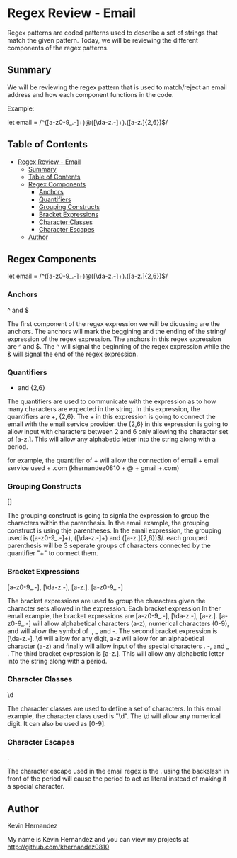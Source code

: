 # Regex Review - Email

Regex patterns are coded patterns used to describe a set of strings that match the given pattern. Today, we will be reviewing the different components of the regex patterns.

## Summary

We will be reviewing the regex pattern that is used to match/reject an email address and how each component functions in the code.

Example: 

let email =  /^([a-z0-9_\.-]+)@([\da-z\.-]+)\.([a-z\.]{2,6})$/

## Table of Contents

- [Regex Review - Email](#regex-review---email)
  - [Summary](#summary)
  - [Table of Contents](#table-of-contents)
  - [Regex Components](#regex-components)
    - [Anchors](#anchors)
    - [Quantifiers](#quantifiers)
    - [Grouping Constructs](#grouping-constructs)
    - [Bracket Expressions](#bracket-expressions)
    - [Character Classes](#character-classes)
    - [Character Escapes](#character-escapes)
  - [Author](#author)

## Regex Components

let email =  /^([a-z0-9_\.-]+)@([\da-z\.-]+)\.([a-z\.]{2,6})$/

### Anchors

^ and $

The first component of the regex expression we will be dicussing are the anchors. The anchors will mark the beggining and the ending of the string/ expression of the regex expression.
The anchors in this regex expression are ^ and $. The ^ will signal the beginning of the regex expression while the & will signal the end of the regex expression.

### Quantifiers
+ and {2,6}

The quantifiers are used to communicate with the expression as to how many characters are expected in the string. In this expression, the quantifiers are +, {2,6}. The + in this expression is going to connect the email with the email service provider. the {2,6} in this expression is going to allow input with characters between 2 and 6 only allowing the character set of [a-z\.]. This will allow any alphabetic letter into the string along with a period.

for example, the quantifier of + will allow the connection of email + email service used + .com (khernandez0810 + @ + gmail +.com)

### Grouping Constructs
[]

The grouping construct is going to signla the expression to group the characters within the parenthesis. In the email example, the grouping construct is using thje parentheses. In the email expression, the grouping used is ([a-z0-9_\.-]+), ([\da-z\.-]+) and ([a-z\.]{2,6})$/. each grouped parenthesis will be 3 seperate groups of characters connected by the quantifier "+" to connect them.

### Bracket Expressions
[a-z0-9_\.-], [\da-z\.-], [a-z\.]. [a-z0-9_\.-]

The bracket expressions are used to group the characters given the character sets allowed in the expression. Each bracket expression  In ther email example, the bracket expressions are [a-z0-9_\.-], [\da-z\.-], [a-z\.]. [a-z0-9_\.-] will allow alphabetical characters (a-z), numerical characters (0-9), and will allow the symbol of ., _ and -. The second bracket expression is [\da-z\.-]. \d will allow for any digit, a-z will allow for an alphabetical character (a-z) and finally will allow input of the special characters . -, and _ .  The third bracket expression is [a-z\.]. This will allow any alphabetic letter into the string along with a period.

### Character Classes
\d

The character classes are used to define a set of characters. In this email example, the character class used is "\d". The \d will allow any numerical digit. It can also be used as [0-9].


### Character Escapes
\.

The character escape used in the email regex is the \. using the backslash in front of the period will cause the period to act as literal instead of making it a special character.

## Author
Kevin Hernandez

My name is Kevin Hernandez and you can view my projects at http://github.com/khernandez0810
